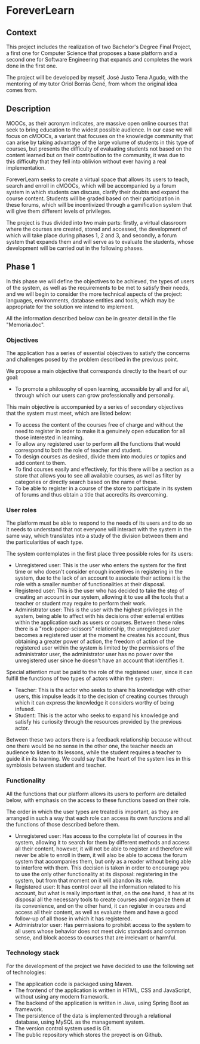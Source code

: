 # ForeverLearn
## Context
This project includes the realization of two Bachelor's Degree Final Project, a first one for Computer Science that proposes a base platform and a second one for Software Engineering that expands and completes the work done in the first one.

The project will be developed by myself, José Justo Tena Agudo, with the mentoring of my tutor Oriol Borrás Gené, from whom the original idea comes from.
## Description
MOOCs, as their acronym indicates, are massive open online courses that seek to bring education to the widest possible audience. In our case we will focus on cMOOCs, a variant that focuses on the knowledge community that can arise by taking advantage of the large volume of students in this type of courses, but presents the difficulty of evaluating students not based on the content learned but on their contribution to the community, it was due to this difficulty that they fell into oblivion without ever having a real implementation.

ForeverLearn seeks to create a virtual space that allows its users to teach, search and enroll in cMOOCs, which will be accompanied by a forum system in which students can discuss, clarify their doubts and expand the course content. Students will be graded based on their participation in these forums, which will be incentivized through a gamification system that will give them different levels of privileges.

The project is thus divided into two main parts: firstly, a virtual classroom where the courses are created, stored and accessed, the development of which will take place during phases 1, 2 and 3, and secondly, a forum system that expands them and will serve as to evaluate the students, whose development will be carried out in the following phases.
## Phase 1
In this phase we will define the objectives to be achieved, the types of users of the system, as well as the requirements to be met to satisfy their needs, and we will begin to consider the more technical aspects of the project: languages, environments, database entities and tools, which may be appropriate for the solution we intend to implement.

All the information described below can be in greater detail in the file "Memoria.doc".
### Objectives
The application has a series of essential objectives to satisfy the concerns and challenges posed by the problem described in the previous point.

We propose a main objective that corresponds directly to the heart of our goal:
- To promote a philosophy of open learning, accessible by all and for all, through which our users can grow professionally and personally.

This main objective is accompanied by a series of secondary objectives that the system must meet, which are listed below:
- To access the content of the courses free of charge and without the need to register in order to make it a genuinely open education for all those interested in learning.
- To allow any registered user to perform all the functions that would correspond to both the role of teacher and student.
- To design courses as desired, divide them into modules or topics and add content to them.
- To find courses easily and effectively, for this there will be a section as a store that allows you to see all available courses, as well as filter by categories or directly search based on the name of these.
- To be able to register in a course of the store to participate in its system of forums and thus obtain a title that accredits its overcoming.

### User roles
The platform must be able to respond to the needs of its users and to do so it needs to understand that not everyone will interact with the system in the same way, which translates into a study of the division between them and the particularities of each type.

The system contemplates in the first place three possible roles for its users:
- Unregistered user: This is the user who enters the system for the first time or who doesn't consider enough incentives in registering in the system, due to the lack of an account to associate their actions it is the role with a smaller number of functionalities at their disposal.
- Registered user: This is the user who has decided to take the step of creating an account in our system, allowing it to use all the tools that a teacher or student may require to perform their work.
- Administrator user: This is the user with the highest privileges in the system, being able to affect with his decisions other external entities within the application such as users or courses.
Between these roles there is a "rock-paper-scissors" relationship, the unregistered user becomes a registered user at the moment he creates his account, thus obtaining a greater power of action, the freedom of action of the registered user within the system is limited by the permissions of the administrator user, the administrator user has no power over the unregistered user since he doesn't have an account that identifies it.

Special attention must be paid to the role of the registered user, since it can fulfill the functions of two types of actors within the system:
- Teacher: This is the actor who seeks to share his knowledge with other users, this impulse leads it to the decision of creating courses through which it can express the knowledge it considers worthy of being infused.
- Student: This is the actor who seeks to expand his knowledge and satisfy his curiosity through the resources provided by the previous actor.

Between these two actors there is a feedback relationship because without one there would be no sense in the other one, the teacher needs an audience to listen to its lessons, while the student requires a teacher to guide it in its learning. We could say that the heart of the system lies in this symbiosis between student and teacher.
 
### Functionality
All the functions that our platform allows its users to perform are detailed below, with emphasis on the access to these functions based on their role. 
 
The order in which the user types are treated is important, as they are arranged in such a way that each role can access its own functions and all the functions of those described before them.

- Unregistered user: Has access to the complete list of courses in the system, allowing it to search for them by different methods and access all their content, however, it will not be able to register and therefore will never be able to enroll in them, it will also be able to access the forum system that accompanies them, but only as a reader without being able to interfere with them. This decision is taken in order to encourage you to use the only other functionality at its disposal: registering in the system, but from that moment on it will abandon its role.
- Registered user: It has control over all the information related to his account, but what is really important is that, on the one hand, it has at its disposal all the necessary tools to create courses and organize them at its convenience, and on the other hand, it can register in courses and access all their content, as well as evaluate them and have a good follow-up of all those in which it has registered.
- Administrator user: Has permissions to prohibit access to the system to all users whose behavior does not meet civic standards and common sense, and block access to courses that are irrelevant or harmful.

### Technology stack
For the development of the project we have decided to use the following set of technologies:
- The application code is packaged using Maven.
- The frontend of the application is written in HTML, CSS and JavaScript, without using any modern framework.
- The backend of the application is written in Java, using Spring Boot as framework.
- The persistence of the data is implemented through a relational database, using MySQL as the management system. 
- The version control system used is Git.
- The public repository which stores the proyect is on Github.
